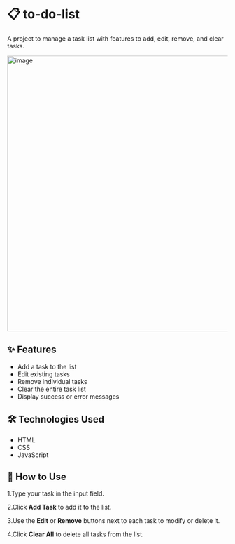 
# 📋 to-do-list

A project to manage a task list with features to add, edit, remove, and clear tasks.



<img width="1348" height="628" alt="image" src="https://github.com/user-attachments/assets/4f21e7fc-5e50-4d77-9465-22187e52b365" />


## ✨ Features

- Add a task to the list
- Edit existing tasks
- Remove individual tasks
- Clear the entire task list
- Display success or error messages

## 🛠️ Technologies Used

- HTML
- CSS 
- JavaScript 

## 🚀 How to Use

1.Type your task in the input field.

2.Click **Add Task** to add it to the list.

3.Use the **Edit** or **Remove** buttons next to each task to modify or delete it.

4.Click **Clear All** to delete all tasks from the list.

